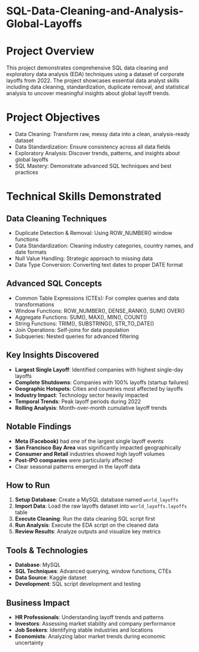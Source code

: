 # SQL-Data-Cleaning-and-Analysis-Global-Layoffs

# Project Overview
This project demonstrates comprehensive SQL data cleaning and exploratory data analysis (EDA) techniques using a dataset of corporate layoffs from 2022. The project showcases essential data analyst skills including data cleaning, standardization, duplicate removal, and statistical analysis to uncover meaningful insights about global layoff trends.

# Project Objectives
- Data Cleaning: Transform raw, messy data into a clean, analysis-ready dataset
- Data Standardization: Ensure consistency across all data fields
- Exploratory Analysis: Discover trends, patterns, and insights about global layoffs
- SQL Mastery: Demonstrate advanced SQL techniques and best practices

# Technical Skills Demonstrated
## Data Cleaning Techniques

- Duplicate Detection & Removal: Using ROW_NUMBER() window functions
- Data Standardization: Cleaning industry categories, country names, and date formats
- Null Value Handling: Strategic approach to missing data
- Data Type Conversion: Converting text dates to proper DATE format

## Advanced SQL Concepts

- Common Table Expressions (CTEs): For complex queries and data transformations
- Window Functions: ROW_NUMBER(), DENSE_RANK(), SUM() OVER()
- Aggregate Functions: SUM(), MAX(), MIN(), COUNT()
- String Functions: TRIM(), SUBSTRING(), STR_TO_DATE()
- Join Operations: Self-joins for data population
- Subqueries: Nested queries for advanced filtering


##  Key Insights Discovered

- **Largest Single Layoff**: Identified companies with highest single-day layoffs
- **Complete Shutdowns**: Companies with 100% layoffs (startup failures)
- **Geographic Hotspots**: Cities and countries most affected by layoffs
- **Industry Impact**: Technology sector heavily impacted
- **Temporal Trends**: Peak layoff periods during 2022
- **Rolling Analysis**: Month-over-month cumulative layoff trends

## Notable Findings

- **Meta (Facebook)** had one of the largest single layoff events
- **San Francisco Bay Area** was significantly impacted geographically
- **Consumer and Retail** industries showed high layoff volumes
- **Post-IPO companies** were particularly affected
- Clear seasonal patterns emerged in the layoff data

##  How to Run

1. **Setup Database**: Create a MySQL database named `world_layoffs`
2. **Import Data**: Load the raw layoffs dataset into `world_layoffs.layoffs` table
3. **Execute Cleaning**: Run the data cleaning SQL script first
4. **Run Analysis**: Execute the EDA script on the cleaned data
5. **Review Results**: Analyze outputs and visualize key metrics

## Tools & Technologies

- **Database**: MySQL
- **SQL Techniques**: Advanced querying, window functions, CTEs
- **Data Source**: Kaggle dataset
- **Development**: SQL script development and testing


## Business Impact

- **HR Professionals**: Understanding layoff trends and patterns
- **Investors**: Assessing market stability and company performance
- **Job Seekers**: Identifying stable industries and locations
- **Economists**: Analyzing labor market trends during economic uncertainty

